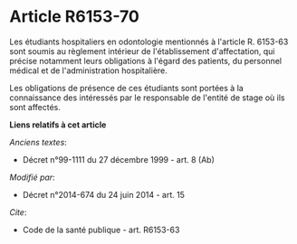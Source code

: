 # Article R6153-70

Les étudiants hospitaliers en odontologie mentionnés à l'article R. 6153-63 sont soumis au règlement intérieur de
l'établissement d'affectation, qui précise notamment leurs obligations à l'égard des patients, du personnel médical et de
l'administration hospitalière. 

Les obligations de présence de ces étudiants sont portées à la connaissance des intéressés par le responsable de l'entité de
stage où ils sont affectés.

**Liens relatifs à cet article**

_Anciens textes_:

  - Décret n°99-1111 du 27 décembre 1999 - art. 8 (Ab)

_Modifié par_:

  - Décret n°2014-674 du 24 juin 2014 - art. 15

_Cite_:

  - Code de la santé publique - art. R6153-63
